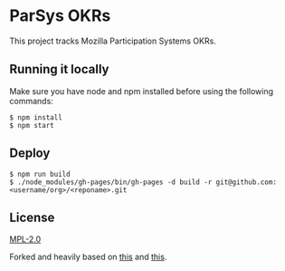 # ParSys OKRs

This project tracks Mozilla Participation Systems OKRs.

## Running it locally

Make sure you have node and npm installed before using the following commands:

```
$ npm install
$ npm start
```

## Deploy

```
$ npm run build
$ ./node_modules/gh-pages/bin/gh-pages -d build -r git@github.com:<username/org>/<reponame>.git
```

## License

[MPL-2.0](LICENSE)

Forked and heavily based on [this](https://github.com/mozilla-rpweb/okr-dashboard) and [this](https://github.com/MichaelKohler/OKRs).
